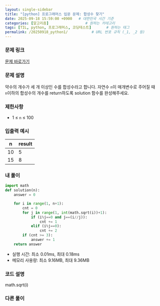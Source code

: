 ```yaml
---
layout: single-sidebar
title: "[python] 프로그래머스 입문 문제: 합성수 찾기"
date: 2025-09-18 15:59:00 +0900   # 대한민국 시간 기준
categories: [알고리즘]                 # 원하는 카테고리
tags: [TIL, python, 프로그래머스, 코딩테스트]       # 원하는 태그
permalink: /20250918_python1/           # URL 번호 규칙 (_1, _2 등)
---
```


### 문제 링크

[문제 바로가기](https://school.programmers.co.kr/learn/courses/30/lessons/120846)

### 문제 설명

약수의 개수가 세 개 이상인 수를 합성수라고 합니다. 자연수 `n`이 매개변수로 주어질 때 `n`이하의 합성수의 개수를 return하도록 solution 함수를 완성해주세요.



### 제한사항

- 1 ≤ `n` ≤ 100



### 입출력 예시

| n | result |
| --- | --- | 
| 10 | 5 |
| 15 | 8 |


### 내 풀이

```python
import math
def solution(n):
    answer = 0

    for i in range(1, n+1):
        cnt = 0
        for j in range(1, int(math.sqrt(i))+1):
            if (i%j==0 and j==(i//j)):
                cnt += 1
            elif (i%j==0):
                cnt += 2
        if (cnt >= 3):
            answer += 1
    return answer
```

- 실행 시간: 최소 0.01ms, 최대 0.18ms
- 메모리 사용량: 최소 9.16MB, 최대 9.36MB



### 코드 설명
math.sqrt(i)



### 다른 풀이